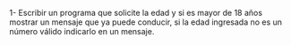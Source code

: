 1- Escribir un programa que solicite la edad y si es mayor de 18 años mostrar un mensaje que ya puede conducir, si la edad ingresada no es un número válido indicarlo en un mensaje.
